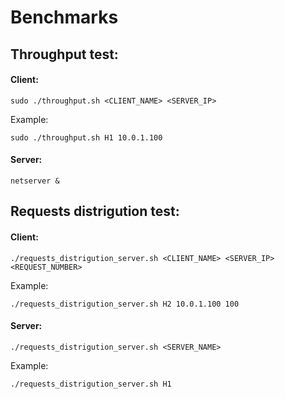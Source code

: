 # Benchmarks

## Throughput test:
#### Client:

	sudo ./throughput.sh <CLIENT_NAME> <SERVER_IP>

Example:

	sudo ./throughput.sh H1 10.0.1.100

#### Server:

	netserver &

## Requests distrigution test:
#### Client:

	./requests_distrigution_server.sh <CLIENT_NAME> <SERVER_IP> <REQUEST_NUMBER>

Example:

	./requests_distrigution_server.sh H2 10.0.1.100 100

#### Server:

	./requests_distrigution_server.sh <SERVER_NAME>

Example:

	./requests_distrigution_server.sh H1
